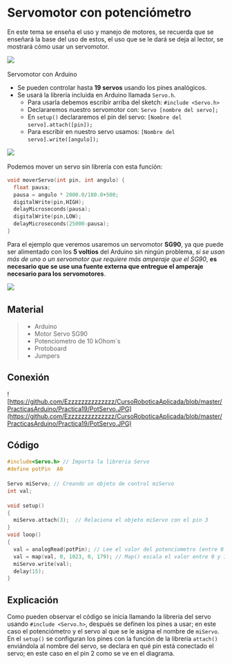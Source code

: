 # Servomotor con potenciómetro

En este tema se enseña el uso y manejo de motores, se recuerda que se enseñará la base del uso de estos, el uso que se le dará se deja al lector, se mostrará cómo usar un servomotor.

![](https://encrypted-tbn0.gstatic.com/images?q=tbn:ANd9GcS7sVfi8mBSa5pGMxjgoF0jNtTX8cPWpp8nlcfMCEKY01AN7fP7iQ&s)

Servomotor con Arduino
- Se pueden controlar hasta **19 servos** usando los pines analógicos.
- Se usará la librería incluida en Arduino llamada ``Servo.h``.
  + Para usarla debemos escribir arriba del sketch: ``#include <Servo.h>``
  + Declararemos nuestro servomotor con: ``Servo [nombre del servo];``
  + En ``setup()`` declararemos el pin del servo: ``[Nombre del servo].attach([pin]);``
  + Para escribir en nuestro servo usamos: ``[Nombre del servo].write([angulo]);``

![](https://encrypted-tbn0.gstatic.com/images?q=tbn:ANd9GcSh-bozdY4IIYBPh6SGEK-tc-A1e_9gdSBh71aVkVnvKyLemlZN&s)

Podemos mover un servo sin librería con esta función:
```c
void moverServo(int pin, int angulo) {
  float pausa;
  pausa = angulo * 2000.0/180.0+500;
  digitalWrite(pin,HIGH);
  delayMicroseconds(pausa);
  digitalWrite(pin,LOW);
  delayMicroseconds(25000-pausa);
}
```
Para el ejemplo que veremos usaremos un servomotor **SG90**, ya que puede ser alimentado con los **5 voltios** del Arduino sin ningún problema, _si se usan más de uno o un servomotor que requiere más amperaje que el SG90_, **es necesario que se use una fuente externa que entregue el amperaje necesario para los servomotores**.

![](https://encrypted-tbn0.gstatic.com/images?q=tbn:ANd9GcSYNwqtMKx3JNWYgDcQOznvh-Rmd6x-5QNyMZy2n4GvDavozVEL&s)

## Material 
> - Arduino
> - Motor Servo SG90
> - Potenciometro de 10 kOhom´s
> - Protoboard
> - Jumpers

## Conexión
![https://github.com/Ezzzzzzzzzzzzzz/CursoRoboticaAplicada/blob/master/PracticasArduino/Practica19/PotServo.JPG](https://github.com/Ezzzzzzzzzzzzzz/CursoRoboticaAplicada/blob/master/PracticasArduino/Practica19/PotServo.JPG)

## Código 
```c 
#include<Servo.h> // Importa la libreria Servo
#define potPin  A0

Servo miServo; // Creando un objeto de control miServo
int val;

void setup()
{
  miServo.attach(3);  // Relaciona el objeto miServo con el pin 3
}
void loop()
{
  val = analogRead(potPin); // Lee el valor del potenciometro (entre 0 a 1023)
  val = map(val, 0, 1023, 0, 179); // Map() escala el valor entre 0 y 180 grados
  miServo.write(val);
  delay(15);
}
```

## Explicación
Como pueden observar el código se inicia llamando la librería del servo usando ``#include <Servo.h>``, después se definen los pines a usar; en este caso el potenciómetro y el servo al que se le asigna el nombre de `miServo`. En el `setup()` se configuran los pines con la función de la librería `attach()` enviándola al nombre del servo, se declara en qué pin está conectado el servo; en este caso en el pin 2 como se ve en el diagrama.
<!--stackedit_data:
eyJoaXN0b3J5IjpbMTA3OTQ5MjY4NCw2NDAzNjE1MjQsODgxOT
kyMjM5LDE2MDc5OTc4MzEsNTgzMDc4NTc5XX0=
-->